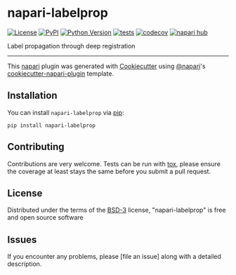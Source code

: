 # napari-labelprop

[![License](https://img.shields.io/pypi/l/napari-labelprop.svg?color=green)](https://github.com/nathandecaux/napari-labelprop/raw/main/LICENSE)
[![PyPI](https://img.shields.io/pypi/v/napari-labelprop.svg?color=green)](https://pypi.org/project/napari-labelprop)
[![Python Version](https://img.shields.io/pypi/pyversions/napari-labelprop.svg?color=green)](https://python.org)
[![tests](https://github.com/nathandecaux/napari-labelprop/workflows/tests/badge.svg)](https://github.com/nathandecaux/napari-labelprop/actions)
[![codecov](https://codecov.io/gh/nathandecaux/napari-labelprop/branch/main/graph/badge.svg)](https://codecov.io/gh/nathandecaux/napari-labelprop)
[![napari hub](https://img.shields.io/endpoint?url=https://api.napari-hub.org/shields/napari-labelprop)](https://napari-hub.org/plugins/napari-labelprop)

Label propagation through deep registration

----------------------------------

This [napari] plugin was generated with [Cookiecutter] using [@napari]'s [cookiecutter-napari-plugin] template.

<!--
Don't miss the full getting started guide to set up your new package:
https://github.com/napari/cookiecutter-napari-plugin#getting-started

and review the napari docs for plugin developers:
https://napari.org/plugins/stable/index.html
-->

## Installation

You can install `napari-labelprop` via [pip]:

    pip install napari-labelprop




## Contributing

Contributions are very welcome. Tests can be run with [tox], please ensure
the coverage at least stays the same before you submit a pull request.

## License

Distributed under the terms of the [BSD-3] license,
"napari-labelprop" is free and open source software

## Issues

If you encounter any problems, please [file an issue] along with a detailed description.

[napari]: https://github.com/napari/napari
[Cookiecutter]: https://github.com/audreyr/cookiecutter
[@napari]: https://github.com/napari
[MIT]: http://opensource.org/licenses/MIT
[BSD-3]: http://opensource.org/licenses/BSD-3-Clause
[GNU GPL v3.0]: http://www.gnu.org/licenses/gpl-3.0.txt
[GNU LGPL v3.0]: http://www.gnu.org/licenses/lgpl-3.0.txt
[Apache Software License 2.0]: http://www.apache.org/licenses/LICENSE-2.0
[Mozilla Public License 2.0]: https://www.mozilla.org/media/MPL/2.0/index.txt
[cookiecutter-napari-plugin]: https://github.com/napari/cookiecutter-napari-plugin

[napari]: https://github.com/napari/napari
[tox]: https://tox.readthedocs.io/en/latest/
[pip]: https://pypi.org/project/pip/
[PyPI]: https://pypi.org/
